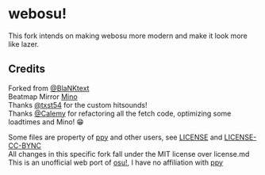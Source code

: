 # webosu!
This fork intends on making webosu more modern and make it look more like lazer.

## Credits
Forked from [@BlaNKtext](https://github.com/BlaNKtext)<br>
Beatmap Mirror [Mino](https://catboy.best)<br>
Thanks [@txst54](https://github.com/txst54) for the custom hitsounds!<br>
Thanks [@Calemy](https://github.com/Calemy) for refactoring all the fetch code, optimizing some loadtimes and Mino! :grin:<br>

Some files are property of [ppy](https://github.com/ppy/) and other users, see [LICENSE](https://github.com/inventionpro/webosu/blob/main/LICENSE) and [LICENSE-CC-BYNC](https://github.com/inventionpro/webosu/blob/main/LICENSE-CC-BYNC.md)<br>
All changes in this specific fork fall under the MIT license over license.md<br>
This is an unofficial web port of [osu!](https://osu.ppy.sh), I have no affiliation with [ppy](https://ppy.sh)
